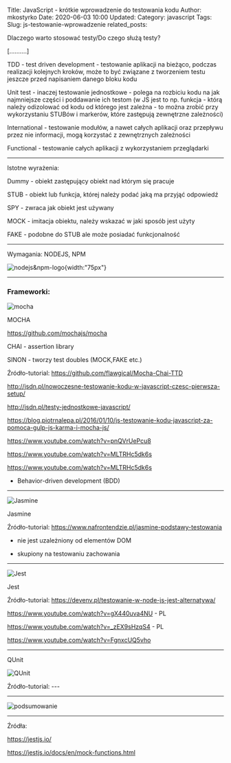 Title: JavaScript - krótkie wprowadzenie do testowania kodu
Author: mkostyrko
Date: 2020-06-03 10:00
Updated:
Category: javascript
Tags: 
Slug: js-testowanie-wprowadzenie
related_posts: 

Dlaczego warto stosować testy/Do czego służą testy?

[..........]

TDD - test driven development - testowanie aplikacji na bieżąco, podczas realizacji kolejnych kroków, może to być związane z tworzeniem testu jeszcze przed napisaniem danego bloku kodu

Unit test - inaczej testowanie jednostkowe - polega na rozbiciu kodu na jak najmniejsze części i poddawanie ich testom (w JS jest to np. funkcja - którą należy odizolować od kodu od którego jest zależna - to można zrobić przy wykorzystaniu STUBów i markerów, które zastępują zewnętrzne zależności)

International - testowanie modułów, a nawet całych aplikacji oraz przepływu przez nie informacji, mogą korzystać z zewnętrznych zależności

Functional - testowanie całych aplikacji z wykorzystaniem przeglądarki

---

Istotne wyrażenia:


Dummy - obiekt zastępujący obiekt nad którym się pracuje

STUB - obiekt lub funkcja, której należy podać jaką ma przyjąć odpowiedź

SPY - zwraca jak obiekt jest używany

MOCK - imitacja obiektu, należy wskazać w jaki sposób jest użyty

FAKE - podobne do STUB ale może posiadać funkcjonalność

---

Wymagania: NODEJS, NPM

![nodejs&npm-logo](https://miro.medium.com/max/1400/1*hj-_anuWthYZs0x22hE9lA.png){width:"75px"}

---

### Frameworki: 

![mocha](https://camo.githubusercontent.com/af4bf83ab2ca125346740f9961345a24ec43b3a9/68747470733a2f2f636c6475702e636f6d2f78465646784f696f41552e737667)

MOCHA

https://github.com/mochajs/mocha

CHAI - assertion library

SINON - tworzy test doubles (MOCK,FAKE etc.)


Źródło-tutorial: https://github.com/flawgical/Mocha-Chai-TTD

http://jsdn.pl/nowoczesne-testowanie-kodu-w-javascript-czesc-pierwsza-setup/

http://jsdn.pl/testy-jednostkowe-javascript/

https://blog.piotrnalepa.pl/2016/01/10/js-testowanie-kodu-javascript-za-pomoca-gulp-js-karma-i-mocha-js/

https://www.youtube.com/watch?v=pnQVrUePcu8

https://www.youtube.com/watch?v=MLTRHc5dk6s

https://www.youtube.com/watch?v=MLTRHc5dk6s

- Behavior-driven development (BDD)

---

![Jasmine](https://www.nafrontendzie.pl/assets/images/jasmine_small.png)

Jasmine

Źródło-tutorial: https://www.nafrontendzie.pl/jasmine-podstawy-testowania

- nie jest uzależniony od elementów DOM 

- skupiony na testowaniu zachowania

---

![Jest](https://miro.medium.com/max/956/1*Ov3_LfV1tNqb0PMioxvpaw.png)

Jest

Źródło-tutorial: https://devenv.pl/testowanie-w-node-js-jest-alternatywa/

https://www.youtube.com/watch?v=gX440uva4NU - PL

https://www.youtube.com/watch?v=_zEX9sHzqS4 - PL

https://www.youtube.com/watch?v=FgnxcUQ5vho



---

QUnit

![QUnit](https://www.nafrontendzie.pl/assets/images/qunit.png)

Źródło-tutorial: ---


---

![podsumowanie](https://3fxtqy18kygf3on3bu39kh93-wpengine.netdna-ssl.com/wp-content/uploads/2019/10/TOP-5-JS-700x1513.png)


---

Źródła:


https://jestjs.io/


https://jestjs.io/docs/en/mock-functions.html



